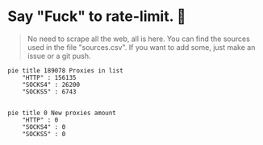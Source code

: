 
# Say "Fuck" to rate-limit. 🖕

> No need to scrape all the web, all is here.
>You can find the sources used in the file "sources.csv".
> If you want to add some, just make an issue or a git push.


```mermaid
pie title 189078 Proxies in list
    "HTTP" : 156135
    "SOCKS4" : 26200
    "SOCKS5" : 6743
            
```

```mermaid
pie title 0 New proxies amount
    "HTTP" : 0
    "SOCKS4" : 0
    "SOCKS5" : 0
```
        
